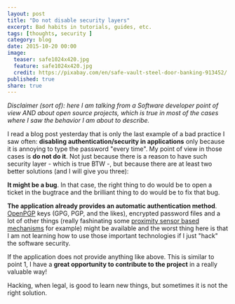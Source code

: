 ```yaml
---
layout: post
title: "Do not disable security layers"
excerpt: Bad habits in tutorials, guides, etc.
tags: [thoughts, security ]
category: blog
date: 2015-10-20 00:00
image:
  teaser: safe1024x420.jpg
  feature: safe1024x420.jpg
  credit: https://pixabay.com/en/safe-vault-steel-door-banking-913452/
published: true
share: true
---
```


*Disclaimer (sort of): here I am talking from a Software developer point of view AND about open source projects, which is true in most of the cases where I saw the behavior I am about to describe.*

I read a blog post yesterday that is only the last example of a bad practice I saw often: **disabling authentication/security in applications** only because it is annoying to type the password "every time". My point of view in those cases is **do not do it**. Not just because there is a reason to have such security layer - which is true BTW -, but because there are at least two better solutions (and I will give you three):

**It might be a bug**. In that case, the right thing to do would be to open a ticket in the bugtrace and the brilliant thing to do would be to fix that bug.

**The application already provides an automatic authentication method**. [OpenPGP](http://www.openpgp.org/) keys (GPG, PGP, and the likes), encrypted password files and a lot of other things (really fashinating some [proximity sensor based mechanisms](http://www.wired.com/wiredinsider/2014/11/unlock-your-passwords-with-your-proximity/) for example) might be available and the worst thing here is that I am not learning how to use those important technologies if I just "hack" the software security.

If the application does not provide anything like above. This is similar to point 1, I have a **great opportunity to contribute to the project** in a really valuable way!

Hacking, when legal, is good to learn new things, but sometimes it is not the right solution.


